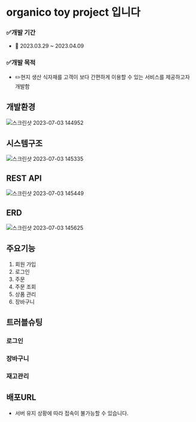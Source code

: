 # organico toy project 입니다
### ✅개발 기간
- 📅 2023.03.29 ~ 2023.04.09
### ✅개발 목적
- ✏️현지 생산 식자재를 고객이 보다 간편하게 이용할 수 있는 서비스를 제공하고자 개발함 
## 개발환경
![스크린샷 2023-07-03 144952](https://github.com/yoon265536/organico/assets/134990199/8a6bedbe-b9c7-4a6d-aff1-4629487248ac)
## 시스템구조
![스크린샷 2023-07-03 145335](https://github.com/yoon265536/organico/assets/134990199/4a60080f-8c22-49e8-8d66-5623d88a65d6)
## REST API
 ![스크린샷 2023-07-03 145449](https://github.com/yoon265536/organico/assets/134990199/db250dba-55e8-4675-8d74-62f736c13df7)
## ERD
![스크린샷 2023-07-03 145625](https://github.com/yoon265536/organico/assets/134990199/16b4c23b-1e5f-4146-8236-b96d2a5babd6)

## 주요기능
1. 회원 가입
2. 로그인
3. 주문
4. 주문 조회
5. 상품 관리
7. 장바구니

## 트러블슈팅
### 로그인


### 장바구니


### 재고관리



## 배포URL
* 서버 유지 상황에 따라 접속이 불가능할 수 있습니다.

